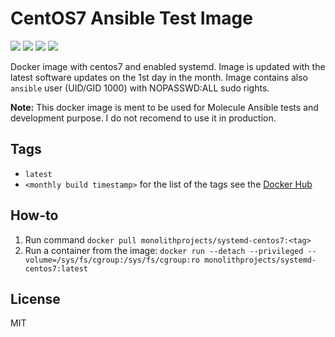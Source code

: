 # CentOS7 Ansible Test Image

<a href="https://github.com/MonolithProjects/docker-systemd-centos7/actions"><img src="https://github.com/MonolithProjects/docker-systemd-centos7/workflows/Dockerfile%20test/badge.svg?branch=master"/></a>
<a href="https://hub.docker.com/repository/docker/monolithprojects/systemd-centos7"><img src="https://img.shields.io/microbadger/layers/monolithprojects/systemd-centos7"/></a>
<a href="https://hub.docker.com/repository/docker/monolithprojects/systemd-centos7"><img src="https://img.shields.io/docker/pulls/monolithprojects/systemd-centos7"/></a>
<a href="https://hub.docker.com/repository/docker/monolithprojects/systemd-centos7"><img src="https://img.shields.io/docker/cloud/automated/monolithprojects/systemd-centos7?maxAge=2592000"/></a>

Docker image with centos7 and enabled systemd. Image is updated with the latest software updates on the 1st day in the month. Image contains also `ansible` user (UID/GID 1000) with NOPASSWD:ALL sudo rights.  

**Note:** This docker image is ment to be used for Molecule Ansible tests and development purpose. I do not recomend to use it in production.

## Tags

- `latest`  
- `<monthly build timestamp>` for the list of the tags see the [Docker Hub](https://hub.docker.com/repository/docker/monolithprojects/systemd-centos7/tags?page=1)


## How-to

  1. Run command `docker pull monolithprojects/systemd-centos7:<tag>`  
  2. Run a container from the image: `docker run --detach --privileged --volume=/sys/fs/cgroup:/sys/fs/cgroup:ro monolithprojects/systemd-centos7:latest`  

## License

MIT
